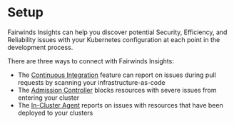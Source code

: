 # Setup

Fairwinds Insights can help you discover potential Security, Efficiency, and Reliability
issues with your Kubernetes configuration at each point in the development process.

There are three ways to connect with Fairwinds Insights:
* The [Continuous Integration](/ci/about) feature can report on issues during pull requests by scanning your infrastructure-as-code
* The [Admission Controller](/admission/about) blocks resources with severe issues from entering your cluster
* The [In-Cluster Agent](/agent/about) reports on issues with resources that have been deployed to your clusters
